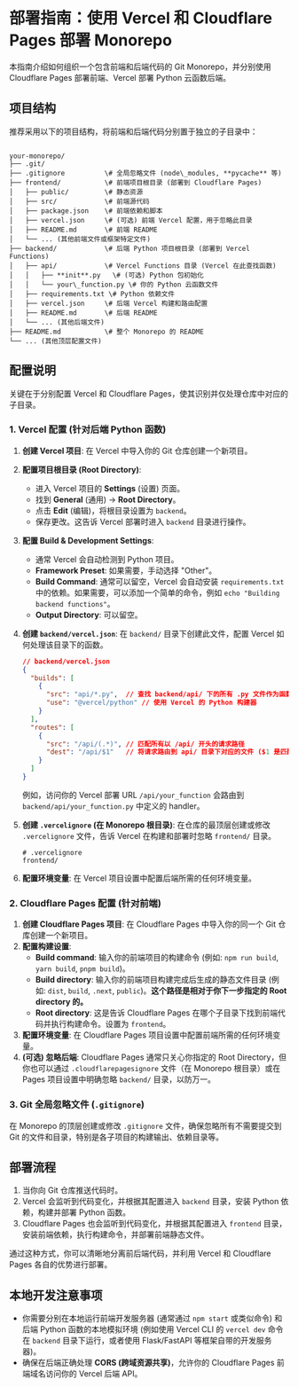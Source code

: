# 部署指南：使用 Vercel 和 Cloudflare Pages 部署 Monorepo

本指南介绍如何组织一个包含前端和后端代码的 Git Monorepo，并分别使用 Cloudflare Pages 部署前端、Vercel 部署 Python 云函数后端。

## 项目结构

推荐采用以下的项目结构，将前端和后端代码分别置于独立的子目录中：

```

your-monorepo/
├── .git/
├── .gitignore          \# 全局忽略文件 (node\_modules, **pycache** 等)
├── frontend/           \# 前端项目根目录 (部署到 Cloudflare Pages)
│   ├── public/         \# 静态资源
│   ├── src/            \# 前端源代码
│   ├── package.json    \# 前端依赖和脚本
│   ├── vercel.json     \# (可选) 前端 Vercel 配置，用于忽略此目录
│   ├── README.md       \# 前端 README
│   └── ... (其他前端文件或框架特定文件)
├── backend/            \# 后端 Python 项目根目录 (部署到 Vercel Functions)
│   ├── api/            \# Vercel Functions 目录 (Vercel 在此查找函数)
│   │   ├── **init**.py   \# (可选) Python 包初始化
│   │   └── your\_function.py \# 你的 Python 云函数文件
│   ├── requirements.txt \# Python 依赖文件
│   ├── vercel.json     \# 后端 Vercel 构建和路由配置
│   ├── README.md       \# 后端 README
│   └── ... (其他后端文件)
├── README.md           \# 整个 Monorepo 的 README
└── ... (其他顶层配置文件)

````

## 配置说明

关键在于分别配置 Vercel 和 Cloudflare Pages，使其识别并仅处理仓库中对应的子目录。

### 1. Vercel 配置 (针对后端 Python 函数)

1.  **创建 Vercel 项目**: 在 Vercel 中导入你的 Git 仓库创建一个新项目。
2.  **配置项目根目录 (Root Directory)**:
    * 进入 Vercel 项目的 **Settings** (设置) 页面。
    * 找到 **General** (通用) -> **Root Directory**。
    * 点击 **Edit** (编辑)，将根目录设置为 `backend`。
    * 保存更改。这告诉 Vercel 部署时进入 `backend` 目录进行操作。
3.  **配置 Build & Development Settings**:
    * 通常 Vercel 会自动检测到 Python 项目。
    * **Framework Preset**: 如果需要，手动选择 "Other"。
    * **Build Command**: 通常可以留空，Vercel 会自动安装 `requirements.txt` 中的依赖。如果需要，可以添加一个简单的命令，例如 `echo "Building backend functions"`。
    * **Output Directory**: 可以留空。
4.  **创建 `backend/vercel.json`**: 在 `backend/` 目录下创建此文件，配置 Vercel 如何处理该目录下的函数。

    ```json
    // backend/vercel.json
    {
      "builds": [
        {
          "src": "api/*.py",  // 查找 backend/api/ 下的所有 .py 文件作为函数入口
          "use": "@vercel/python" // 使用 Vercel 的 Python 构建器
        }
      ],
      "routes": [
        {
          "src": "/api/(.*)", // 匹配所有以 /api/ 开头的请求路径
          "dest": "/api/$1"   // 将请求路由到 api/ 目录下对应的文件 ($1 是匹配到的路径部分)
        }
      ]
    }
    ```
    例如，访问你的 Vercel 部署 URL `/api/your_function` 会路由到 `backend/api/your_function.py` 中定义的 handler。
5.  **创建 `.vercelignore` (在 Monorepo 根目录)**: 在仓库的最顶层创建或修改 `.vercelignore` 文件，告诉 Vercel 在构建和部署时忽略 `frontend/` 目录。

    ```
    # .vercelignore
    frontend/
    ```
6.  **配置环境变量**: 在 Vercel 项目设置中配置后端所需的任何环境变量。

### 2. Cloudflare Pages 配置 (针对前端)

1.  **创建 Cloudflare Pages 项目**: 在 Cloudflare Pages 中导入你的同一个 Git 仓库创建一个新项目。
2.  **配置构建设置**:
    * **Build command**: 输入你的前端项目的构建命令 (例如: `npm run build`, `yarn build`, `pnpm build`)。
    * **Build directory**: 输入你的前端项目构建完成后生成的静态文件目录 (例如: `dist`, `build`, `.next`, `public`)。**这个路径是相对于你下一步指定的 Root directory 的。**
    * **Root directory**: 这是告诉 Cloudflare Pages 在哪个子目录下找到前端代码并执行构建命令。设置为 `frontend`。
3.  **配置环境变量**: 在 Cloudflare Pages 项目设置中配置前端所需的任何环境变量。
4.  **(可选) 忽略后端**: Cloudflare Pages 通常只关心你指定的 Root Directory，但你也可以通过 `.cloudflarepagesignore` 文件（在 Monorepo 根目录）或在 Pages 项目设置中明确忽略 `backend/` 目录，以防万一。

### 3. Git 全局忽略文件 (`.gitignore`)

在 Monorepo 的顶层创建或修改 `.gitignore` 文件，确保忽略所有不需要提交到 Git 的文件和目录，特别是各子项目的构建输出、依赖目录等。


## 部署流程

1.  当你向 Git 仓库推送代码时。
2.  Vercel 会监听到代码变化，并根据其配置进入 `backend` 目录，安装 Python 依赖，构建并部署 Python 函数。
3.  Cloudflare Pages 也会监听到代码变化，并根据其配置进入 `frontend` 目录，安装前端依赖，执行构建命令，并部署前端静态文件。

通过这种方式，你可以清晰地分离前后端代码，并利用 Vercel 和 Cloudflare Pages 各自的优势进行部署。

## 本地开发注意事项

* 你需要分别在本地运行前端开发服务器 (通常通过 `npm start` 或类似命令) 和后端 Python 函数的本地模拟环境 (例如使用 Vercel CLI 的 `vercel dev` 命令在 `backend` 目录下运行，或者使用 Flask/FastAPI 等框架自带的开发服务器)。
* 确保在后端正确处理 **CORS (跨域资源共享)**，允许你的 Cloudflare Pages 前端域名访问你的 Vercel 后端 API。

